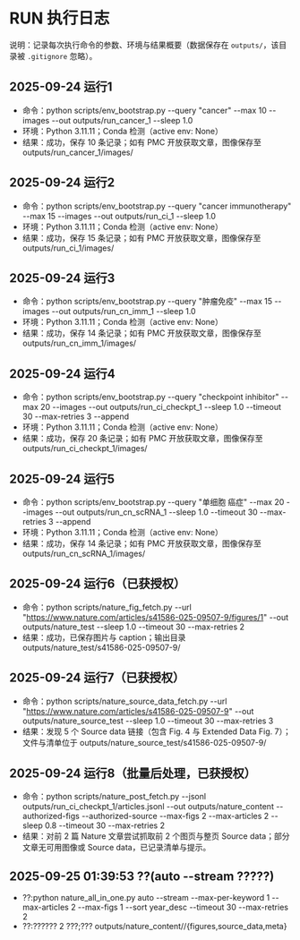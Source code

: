 # RUN 执行日志

说明：记录每次执行命令的参数、环境与结果概要（数据保存在 `outputs/`，该目录被 `.gitignore` 忽略）。

## 2025-09-24 运行1
- 命令：python scripts/env_bootstrap.py --query "cancer" --max 10 --images --out outputs/run_cancer_1 --sleep 1.0
- 环境：Python 3.11.11；Conda 检测（active env: None）
- 结果：成功，保存 10 条记录；如有 PMC 开放获取文章，图像保存至 outputs/run_cancer_1/images/

## 2025-09-24 运行2
- 命令：python scripts/env_bootstrap.py --query "cancer immunotherapy" --max 15 --images --out outputs/run_ci_1 --sleep 1.0
- 环境：Python 3.11.11；Conda 检测（active env: None）
- 结果：成功，保存 15 条记录；如有 PMC 开放获取文章，图像保存至 outputs/run_ci_1/images/

## 2025-09-24 运行3
- 命令：python scripts/env_bootstrap.py --query "肿瘤免疫" --max 15 --images --out outputs/run_cn_imm_1 --sleep 1.0
- 环境：Python 3.11.11；Conda 检测（active env: None）
- 结果：成功，保存 14 条记录；如有 PMC 开放获取文章，图像保存至 outputs/run_cn_imm_1/images/

## 2025-09-24 运行4
- 命令：python scripts/env_bootstrap.py --query "checkpoint inhibitor" --max 20 --images --out outputs/run_ci_checkpt_1 --sleep 1.0 --timeout 30 --max-retries 3 --append
- 环境：Python 3.11.11；Conda 检测（active env: None）
- 结果：成功，保存 20 条记录；如有 PMC 开放获取文章，图像保存至 outputs/run_ci_checkpt_1/images/

## 2025-09-24 运行5
- 命令：python scripts/env_bootstrap.py --query "单细胞 癌症" --max 20 --images --out outputs/run_cn_scRNA_1 --sleep 1.0 --timeout 30 --max-retries 3 --append
- 环境：Python 3.11.11；Conda 检测（active env: None）
- 结果：成功，保存 14 条记录；如有 PMC 开放获取文章，图像保存至 outputs/run_cn_scRNA_1/images/

## 2025-09-24 运行6（已获授权）
- 命令：python scripts/nature_fig_fetch.py --url "https://www.nature.com/articles/s41586-025-09507-9/figures/1" --out outputs/nature_test --sleep 1.0 --timeout 30 --max-retries 2
- 结果：成功，已保存图片与 caption；输出目录 outputs/nature_test/s41586-025-09507-9/

## 2025-09-24 运行7（已获授权）
- 命令：python scripts/nature_source_data_fetch.py --url "https://www.nature.com/articles/s41586-025-09507-9" --out outputs/nature_source_test --sleep 1.0 --timeout 30 --max-retries 3
- 结果：发现 5 个 Source data 链接（包含 Fig. 4 与 Extended Data Fig. 7）；文件与清单位于 outputs/nature_source_test/s41586-025-09507-9/

## 2025-09-24 运行8（批量后处理，已获授权）
- 命令：python scripts/nature_post_fetch.py --jsonl outputs/run_ci_checkpt_1/articles.jsonl --out outputs/nature_content --authorized-figs --authorized-source --max-figs 2 --max-articles 2 --sleep 0.8 --timeout 30 --max-retries 2
- 结果：对前 2 篇 Nature 文章尝试抓取前 2 个图页与整页 Source data；部分文章无可用图像或 Source data，已记录清单与提示。

## 2025-09-25 01:39:53 ??(auto --stream ?????)
- ??:python nature_all_in_one.py auto --stream --max-per-keyword 1 --max-articles 2 --max-figs 1 --sort year_desc --timeout 30 --max-retries 2
- ??:?????? 2 ???;??? outputs/nature_content/<article-id>/{figures,source_data,meta}

